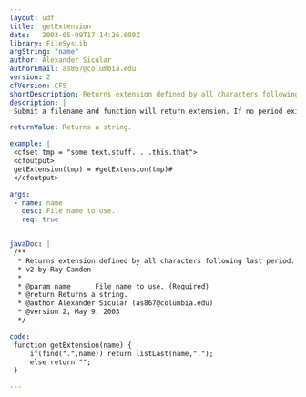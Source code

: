 ```yaml
---
layout: udf
title:  getExtension
date:   2003-05-09T17:14:26.000Z
library: FileSysLib
argString: "name"
author: Alexander Sicular
authorEmail: as867@columbia.edu
version: 2
cfVersion: CF5
shortDescription: Returns extension defined by all characters following last period.
description: |
 Submit a filename and function will return extension. If no period exists in the filename, an empty string is returned.

returnValue: Returns a string.

example: |
 <cfset tmp = "some text.stuff. . .this.that">
 <cfoutput>
 getExtension(tmp) = #getExtension(tmp)#
 </cfoutput>

args:
 - name: name
   desc: File name to use.
   req: true


javaDoc: |
 /**
  * Returns extension defined by all characters following last period.
  * v2 by Ray Camden
  * 
  * @param name      File name to use. (Required)
  * @return Returns a string. 
  * @author Alexander Sicular (as867@columbia.edu) 
  * @version 2, May 9, 2003 
  */

code: |
 function getExtension(name) {  
     if(find(".",name)) return listLast(name,".");
     else return "";
 }

---
```


